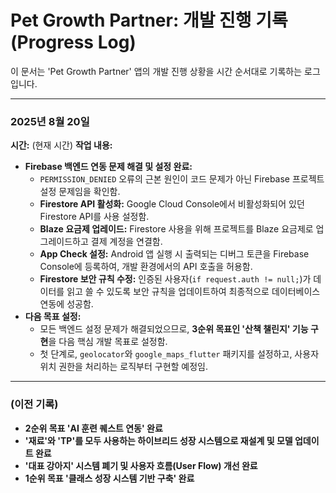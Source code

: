 # Pet Growth Partner: 개발 진행 기록 (Progress Log)

이 문서는 'Pet Growth Partner' 앱의 개발 진행 상황을 시간 순서대로 기록하는 로그입니다.

---

### **2025년 8월 20일**

**시간:** (현재 시간)
**작업 내용:**
- **Firebase 백엔드 연동 문제 해결 및 설정 완료:**
    - `PERMISSION_DENIED` 오류의 근본 원인이 코드 문제가 아닌 Firebase 프로젝트 설정 문제임을 확인함.
    - **Firestore API 활성화:** Google Cloud Console에서 비활성화되어 있던 Firestore API를 사용 설정함.
    - **Blaze 요금제 업레이드:** Firestore 사용을 위해 프로젝트를 Blaze 요금제로 업그레이드하고 결제 계정을 연결함.
    - **App Check 설정:** Android 앱 실행 시 출력되는 디버그 토큰을 Firebase Console에 등록하여, 개발 환경에서의 API 호출을 허용함.
    - **Firestore 보안 규칙 수정:** 인증된 사용자(`if request.auth != null;`)가 데이터를 읽고 쓸 수 있도록 보안 규칙을 업데이트하여 최종적으로 데이터베이스 연동에 성공함.
- **다음 목표 설정:**
    - 모든 백엔드 설정 문제가 해결되었으므로, **3순위 목표인 '산책 챌린지' 기능 구현**을 다음 핵심 개발 목표로 설정함.
    - 첫 단계로, `geolocator`와 `google_maps_flutter` 패키지를 설정하고, 사용자 위치 권한을 처리하는 로직부터 구현할 예정임.

---

### **(이전 기록)**
- **2순위 목표 'AI 훈련 퀘스트 연동' 완료**
- **'재료'와 'TP'를 모두 사용하는 하이브리드 성장 시스템으로 재설계 및 모델 업데이트 완료**
- **'대표 강아지' 시스템 폐기 및 사용자 흐름(User Flow) 개선 완료**
- **1순위 목표 '클래스 성장 시스템 기반 구축' 완료**
